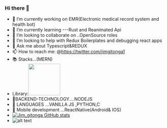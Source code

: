 ### Hi there 👋



- 🔭 I’m currently working on EMR(Electronic medical record system and health bot)
- 🌱 I’m currently learning ---Rust and Reanimated Api
- 👯 I’m looking to collaborate on ..OpenSource roles
- 🤔 I’m looking to help with Redux Boilerplates and debugging react apps
- 💬 Ask me about Typescript&REDUX
- 📫 How to reach me: @https://twitter.com/jimgitonga1 
- 📚 Stacks...(MERN)
-   Library:<img src="https://cdn.jsdelivr.net/gh/devicons/devicon/icons/react/react-original-wordmark.svg" height=100px width=100px/>
-  🔧BACKEND-TECHNOLOGY....NODEJS
- 🚨 LANGUAGES ...VANILLA JS ,PYTHON,C
- 🤖 Mobile development ...ReactNative(Android& IOS)
- [![Jim_gitonga GitHub stats](https://github-readme-stats.vercel.app/api?username=jimgitonga&show_icons=true&theme=radical)](https://github.com/jimgitonga/github-readme-stats)
- ![alt text](https://media0.giphy.com/media/mTPjPA6SSXgTsnZ1Dh/giphy.gif?cid=ecf05e470lgwouwqzgrj27t3d0glxg10ig93lgiatwzncquy&rid=giphy.gif&ct=g)

